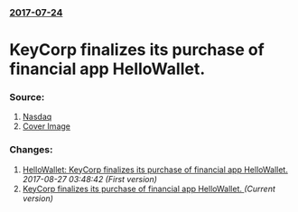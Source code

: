 ### [2017-07-24](/news/2017/07/24/index.md)

# KeyCorp finalizes its purchase of financial app HelloWallet. 




### Source:

1. [Nasdaq](http://m.nasdaq.com/article/keycorp-key-closes-hellowallet-purchase-from-morningstar-cm811727)
1. [Cover Image](http://www.nasdaq.com/images/dreamit.jpg)

### Changes:

1. [HelloWallet: KeyCorp finalizes its purchase of financial app HelloWallet. ](/news/2017/07/24/hellowallet-keycorp-finalizes-its-purchase-of-financial-app-hellowallet.md) _2017-08-27 03:48:42 (First version)_
1. [KeyCorp finalizes its purchase of financial app HelloWallet. ](/news/2017/07/24/keycorp-finalizes-its-purchase-of-financial-app-hellowallet.md) _(Current version)_
